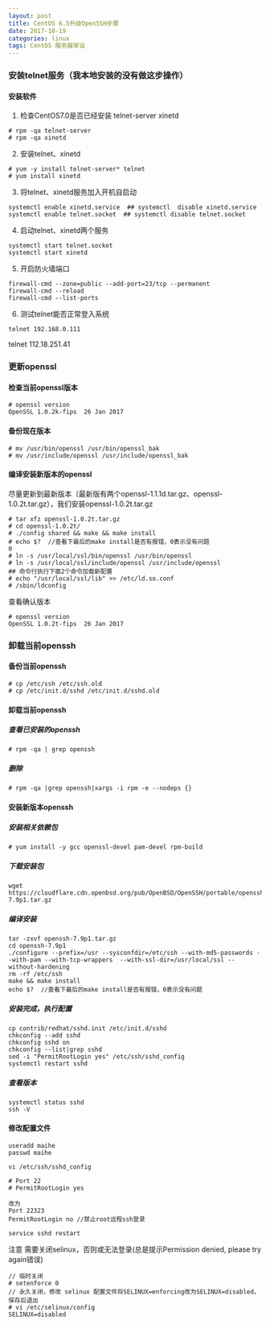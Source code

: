 ```yaml
---
layout: post
title: CentOS 6.5升级OpenSSH步骤
date: 2017-10-19
categories: linux
tags: CentOS 服务器架设
---
```



### 安装telnet服务（我本地安装的没有做这步操作）

#### 安装软件
1. 检查CentOS7.0是否已经安装 telnet-server xinetd

```
# rpm -qa telnet-server
# rpm -qa xinetd
```

2. 安装telnet、xinetd

```
# yum -y install telnet-server* telnet
# yum install xinetd
```

3. 将telnet、xinetd服务加入开机自启动

```
systemctl enable xinetd.service  ## systemctl  disable xinetd.service
systemctl enable telnet.socket  ## systemctl disable telnet.socket
```

4. 启动telnet、xinetd两个服务

```
systemctl start telnet.socket
systemctl start xinetd
```

5. 开启防火墙端口

```
firewall-cmd --zone=public --add-port=23/tcp --permanent
firewall-cmd --reload
firewall-cmd --list-ports
```


6. 测试telnet能否正常登入系统

```
telnet 192.168.0.111
```

telnet 112.18.251.41

### 更新openssl
#### 检查当前openssl版本 
```
# openssl version
OpenSSL 1.0.2k-fips  26 Jan 2017
```

#### 备份现在版本
```
# mv /usr/bin/openssl /usr/bin/openssl_bak
# mv /usr/include/openssl /usr/include/openssl_bak
```

#### 编译安装新版本的openssl
尽量更新到最新版本（最新版有两个openssl-1.1.1d.tar.gz、openssl-1.0.2t.tar.gz），我们安装openssl-1.0.2t.tar.gz

```
# tar xfz openssl-1.0.2t.tar.gz
# cd openssl-1.0.2t/
# ./config shared && make && make install
# echo $?  //查看下最后的make install是否有报错，0表示没有问题
0
# ln -s /usr/local/ssl/bin/openssl /usr/bin/openssl
# ln -s /usr/local/ssl/include/openssl /usr/include/openssl
## 命令行执行下面2个命令加载新配置
# echo "/usr/local/ssl/lib" >> /etc/ld.so.conf
# /sbin/ldconfig
```

查看确认版本

```
# openssl version
OpenSSL 1.0.2t-fips  26 Jan 2017
```

### 卸载当前openssh
#### 备份当前openssh

```
# cp /etc/ssh /etc/ssh.old
# cp /etc/init.d/sshd /etc/init.d/sshd.old
```

#### 卸载当前openssh

##### 查看已安装的openssh

```
# rpm -qa | grep openssh
```

##### 删除

```
# rpm -qa |grep openssh|xargs -i rpm -e --nodeps {}
```


#### 安装新版本openssh

##### 安装相关依赖包

```
# yum install -y gcc openssl-devel pam-devel rpm-build
```

##### 下载安装包

```
wget https://cloudflare.cdn.openbsd.org/pub/OpenBSD/OpenSSH/portable/openssh-7.9p1.tar.gz

```

##### 编译安装

```
tar -zxvf openssh-7.9p1.tar.gz
cd openssh-7.9p1
./configure --prefix=/usr --sysconfdir=/etc/ssh --with-md5-passwords --with-pam --with-tcp-wrappers  --with-ssl-dir=/usr/local/ssl --without-hardening
rm -rf /etc/ssh
make && make install
echo $?  //查看下最后的make install是否有报错，0表示没有问题

```

##### 安装完成，执行配置

```
cp contrib/redhat/sshd.init /etc/init.d/sshd
chkconfig --add sshd
chkconfig sshd on
chkconfig --list|grep sshd
sed -i "PermitRootLogin yes" /etc/ssh/sshd_config
systemctl restart sshd
```

##### 查看版本

```
systemctl status sshd
ssh -V
```


#### 修改配置文件

```
useradd maihe
passwd maihe
```

```
vi /etc/ssh/sshd_config

# Port 22
# PermitRootLogin yes

改为
Port 22323
PermitRootLogin no //禁止root远程ssh登录
```

```
service sshd restart
```

注意 需要关闭selinux，否则或无法登录(总是提示Permission denied, please try again错误)

```
// 临时关闭
# setenforce 0
// 永久关闭，修改 selinux 配置文件将SELINUX=enforcing改为SELINUX=disabled，保存后退出
# vi /etc/selinux/config
SELINUX=disabled
```
